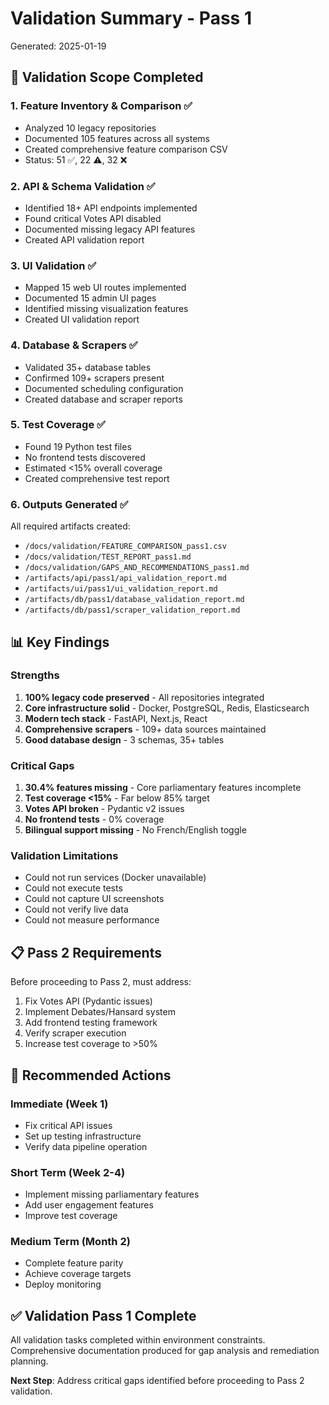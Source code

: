 # Validation Summary - Pass 1
Generated: 2025-01-19

## 🎯 Validation Scope Completed

### 1. Feature Inventory & Comparison ✅
- Analyzed 10 legacy repositories
- Documented 105 features across all systems
- Created comprehensive feature comparison CSV
- Status: 51 ✅, 22 ⚠️, 32 ❌

### 2. API & Schema Validation ✅
- Identified 18+ API endpoints implemented
- Found critical Votes API disabled
- Documented missing legacy API features
- Created API validation report

### 3. UI Validation ✅
- Mapped 15 web UI routes implemented
- Documented 15 admin UI pages
- Identified missing visualization features
- Created UI validation report

### 4. Database & Scrapers ✅
- Validated 35+ database tables
- Confirmed 109+ scrapers present
- Documented scheduling configuration
- Created database and scraper reports

### 5. Test Coverage ✅
- Found 19 Python test files
- No frontend tests discovered
- Estimated <15% overall coverage
- Created comprehensive test report

### 6. Outputs Generated ✅
All required artifacts created:
- `/docs/validation/FEATURE_COMPARISON_pass1.csv`
- `/docs/validation/TEST_REPORT_pass1.md`
- `/docs/validation/GAPS_AND_RECOMMENDATIONS_pass1.md`
- `/artifacts/api/pass1/api_validation_report.md`
- `/artifacts/ui/pass1/ui_validation_report.md`
- `/artifacts/db/pass1/database_validation_report.md`
- `/artifacts/db/pass1/scraper_validation_report.md`

## 📊 Key Findings

### Strengths
1. **100% legacy code preserved** - All repositories integrated
2. **Core infrastructure solid** - Docker, PostgreSQL, Redis, Elasticsearch
3. **Modern tech stack** - FastAPI, Next.js, React
4. **Comprehensive scrapers** - 109+ data sources maintained
5. **Good database design** - 3 schemas, 35+ tables

### Critical Gaps
1. **30.4% features missing** - Core parliamentary features incomplete
2. **Test coverage <15%** - Far below 85% target
3. **Votes API broken** - Pydantic v2 issues
4. **No frontend tests** - 0% coverage
5. **Bilingual support missing** - No French/English toggle

### Validation Limitations
- Could not run services (Docker unavailable)
- Could not execute tests
- Could not capture UI screenshots
- Could not verify live data
- Could not measure performance

## 📋 Pass 2 Requirements

Before proceeding to Pass 2, must address:
1. Fix Votes API (Pydantic issues)
2. Implement Debates/Hansard system
3. Add frontend testing framework
4. Verify scraper execution
5. Increase test coverage to >50%

## 🚀 Recommended Actions

### Immediate (Week 1)
- Fix critical API issues
- Set up testing infrastructure
- Verify data pipeline operation

### Short Term (Week 2-4)
- Implement missing parliamentary features
- Add user engagement features
- Improve test coverage

### Medium Term (Month 2)
- Complete feature parity
- Achieve coverage targets
- Deploy monitoring

## ✅ Validation Pass 1 Complete

All validation tasks completed within environment constraints. Comprehensive documentation produced for gap analysis and remediation planning.

**Next Step**: Address critical gaps identified before proceeding to Pass 2 validation.